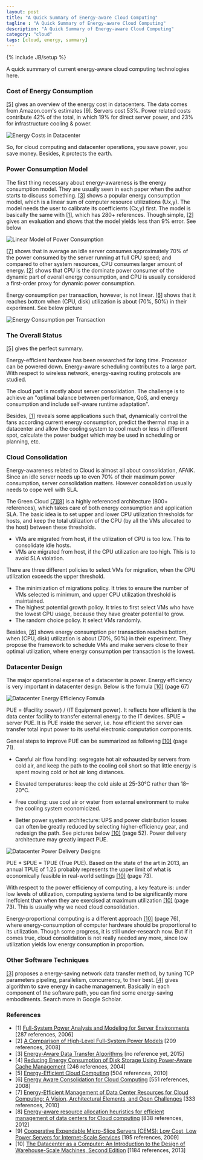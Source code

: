 ```yaml
---
layout: post
title: "A Quick Summary of Energy-aware Cloud Computing"
tagline : "A Quick Summary of Energy-aware Cloud Computing"
description: "A Quick Summary of Energy-aware Cloud Computing"
category: "cloud"
tags: [cloud, energy, summary]
---
```

{% include JB/setup %}

A quick summary of current energy-aware cloud computing technologies here. 

### Cost of Energy Consumption

[\[5\]]() gives an overview of the energy cost in datacenters. The data comes from Amazon.com's estimates [9]. Servers cost 53%. Power related costs contribute 42% of the total, in which 19% for direct server power, and 23% for infrastructure cooling & power.

![Energy Costs in Datacenter](/images/energy-costs-in-datacenter.png "Energy Costs in Datacenter")

So, for cloud computing and datacenter operations, you save power, you save money. Besides, it protects the earth.

### Power Consumption Model

The first thing necessary about energy-awareness is the energy consumption model. They are usually seen in each paper when the author starts to discuss something. [\[3\]]() shows a popular energy consumption model, which is a linear sum of computer resource utilizations (Ux,y). The model needs the user to calibrate its coefficients (Cx,y) first. The model is basically the same with [\[1\]](), which has 280+ references. Though simple, [\[2\]]() gives an evaluation and shows that the model yields less than 9% error. See below

![Linear Model of Power Consumption](/images/linear-model-of-power-consumption.png "Linear Model of Power Consumption")

[\[7\]]() shows that in average an idle server consumes approximately 70% of the power consumed by the server running at full CPU speed; and compared to other system resources, CPU consumes larger amount of energy. [\[2\]]() shows that CPU is the dominate power consumer of the dynamic part of overall energy consumption, and CPU is usually considered a first-order proxy for dynamic power consumption.

Energy consumption per transaction, however, is not linear. [\[6\]]() shows that it reaches bottom when (CPU, disk) utilization is about (70%, 50%) in their experiment. See below picture

![Energy Consumption per Transaction](/images/energy-consumption-per-transaction.png "Energy Consumption per Transaction")

### The Overall Status

[\[5\]]() gives the perfect summary.

Energy-efficient hardware has been researched for long time. Processor can be powered down. Energy-aware scheduling contributes to a large part. With respect to wireless network, energy-saving routing protocols are studied.

The cloud part is mostly about server consolidation. The challenge is to achieve an "optimal balance between performance, QoS, and energy consumption and include self-aware runtime adaptation".

Besides, [\[1\]]() reveals some applications such that, dynamically control the fans according current energy consumption, predict the thermal map in a datacenter and allow the cooling system to cool much or less in different spot, calculate the power budget which may be used in scheduling or planning, etc.

### Cloud Consolidation

Energy-awareness related to Cloud is almost all about consolidation, AFAIK. Since an idle server needs up to even 70% of their maximum power consumption, server consolidation matters. However consolidation usually needs to cope well with SLA.

The Green Cloud [\[7\]]()[\[8\]]() is a highly referenced architecture (800+ references), which takes care of both energy consumption and application SLA. The basic idea is to set upper and lower CPU utilization thresholds for hosts, and keep the total utilization of the CPU (by all the VMs allocated to the host) between these thresholds.

  * VMs are migrated from host, if the utilization of CPU is too low. This to consolidate idle hosts.
  * VMs are migrated from host, if the CPU utilization are too high. This is to avoid SLA violation.

There are three different policies to select VMs for migration, when the CPU utilization exceeds the upper threshold.

  * The minimization of migrations policy. It tries to ensure the number of VMs selected is minimum, and upper CPU utilization threshold is maintained.
  * The highest potential growth policy. It tries to first select VMs who have the lowest CPU usage, because they have greater potential to grow.
  * The random choice policy. It select VMs randomly.

Besides, [\[6\]]() shows energy consumption per transaction reaches bottom, when (CPU, disk) utilization is about (70%, 50%) in their experiment. They propose the framework to schedule VMs and make servers close to their optimal utilization, where energy consumption per transaction is the lowest.

### Datacenter Design

The major operational expense of a datacenter is power. Energy efficiency is very important in datacenter design. Below is the fomula [\[10\]]() (page 67)

![Datacenter Energy Efficiency Fomula](/images/datacenter-energy-efficiency-formula.png "Datacenter Energy Efficiency Fomula")

PUE = (Facility power) / (IT Equipment power). It reflects how efficient is the data center facility to transfer external energy to the IT devices. SPUE = server PUE. It is PUE inside the server, i.e. how efficient the server can transfer total input power to its useful electronic computation components.

Geneal steps to improve PUE can be summarized as following [\[10\]]() (page 71).

  * Careful air flow handling:  segregate hot air exhausted by servers from cold air, and keep the path to the cooling coil short so that little energy is spent moving cold or hot air long distances.

  * Elevated temperatures: keep the cold aisle at 25-30°C rather than 18–20°C.

  * Free cooling: use cool air or water from external environment to make the cooling system economicized.

  * Better power system architecture: UPS and power distribution losses can often be greatly reduced by selecting higher-efficiency gear, and redesign the path. See pictures below [\[10\]]() (page 52). Power delivery architecture may greatly impact PUE.

![Datacenter Power Delivery Designs](/images/datacenter-ups-path-designs.png "Datacenter Power Delivery Designs")

PUE * SPUE = TPUE (True PUE). Based on the state of the art in 2013, an annual TPUE of 1.25 probably represents the upper limit of what is economically feasible in real-world settings [\[10\]]() (page 73).

With respect to the power efficiency of computing, a key feature is: under low levels of utilization, computing systems tend to be significantly more ineffcient than when they are exercised at maximum utilization [\[10\]]() (page 73). This is usually why we need cloud consolidation.

Energy-proportional computing is a different approach [\[10\]]() (page 76), where energy-consumption of computer hardware should be proportional to its utilization. Though some progress, it is still under-research now. But if it comes true, cloud consolidation is not really needed any more, since low utilization yields low energy consumption in proportion.

### Other Software Techniques

[\[3\]]() proposes a energy-saving network data transfer method, by tuning TCP parameters pipeling, parallelism, concurrency, to their best. [\[4\]]() gives algorithm to save energy in cache management. Basically in each component of the software path, you can find some energy-saving embodiments. Search more in Google Scholar.

### References

* \[1\] [Full-System Power Analysis and Modeling for Server Environments](http://www-mount.ece.umn.edu/~jjyi/MoBS/2006/program/3A-Economou.pdf) \[287 references, 2006\]
* \[2\] [A Comparison of High-Level Full-System Power Models](https://www.usenix.org/legacy/event/hotpower08/tech/full_papers/rivoire/rivoire_html/) \[209 references, 2008\]
* \[3\] [Energy-Aware Data Transfer Algorithms](http://www.cse.buffalo.edu/faculty/tkosar/papers/sc_2015.pdf) \[no reference yet, 2015\]
* \[4\] [Reducing Energy Consumption of Disk Storage Using Power-Aware Cache Management](http://opera.ucsd.edu/paper/HPCA04.pdf) \[246 references, 2004\]
* \[5\] [Energy-Efficient Cloud Computing](http://san.ee.imperial.ac.uk/publications/EfficientCloud.pdf) \[504 references, 2010\]
* \[6\] [Energy Aware Consolidation for Cloud Computing](https://www.usenix.org/legacy/events/hotpower08/tech/full_papers/srikantaiah/srikantaiah_html/main.html) \[551 references, 2008\]
* \[7\] [Energy-Efficient Management of Data Center Resources for Cloud Computing: A Vision, Architectural Elements, and Open Challenges](http://128.250.22.134/papers/GreenCloud2010.pdf) \[333 references, 2010\]
* \[8\] [Energy-aware resource allocation heuristics for efficient management of data centers for Cloud computing](http://www.cloudbus.org/papers/Energy-Aware-CloudResourceAllocation-FGCS2012.pdf) \[838 references, 2012\]
* \[9\] [Cooperative Expendable Micro-Slice Servers (CEMS): Low Cost, Low Power Servers for Internet-Scale Services](http://www-db.cs.wisc.edu/cidr/cidr2009/JamesHamilton_CEMS.pdf) \[195 references, 2009\]
* \[10\] [The Datacenter as a Computer: An Introduction to the Design of Warehouse-Scale Machines, Second Edition](https://cseweb.ucsd.edu/classes/wi14/cse141/pdf/10/18_Synthesis_Lecture_Data_Center_2.pdf) \[1184 references, 2013\]
